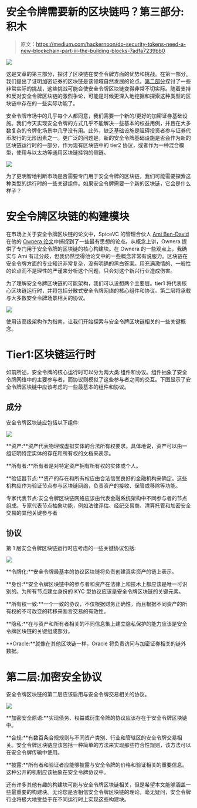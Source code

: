 # 安全令牌需要新的区块链吗？第三部分:积木

> 原文：<https://medium.com/hackernoon/do-security-tokens-need-a-new-blockchain-part-iii-the-building-blocks-7adfa7239bb0>

![](img/10bf96cdf0b8aebc32cd5073e4fbeee5.png)

这是文章的第三部分，探讨了区块链在安全令牌方面的优势和挑战。在第一部分,,我们提出了证明加密证券的区块链是该领域自然发展的论点。[第二部分](https://hackernoon.com/do-security-tokens-need-a-new-blockchain-benefits-and-challenges-part-ii-de480e54c12a)探讨了一些非常实际的挑战，这些挑战可能会使安全令牌区块链变得非常不切实际。随着支持和反对安全令牌区块链的激烈争论，可能是时候更深入地挖掘和探索这种类型的区块链中存在的一些实际功能了。

安全令牌市场中的几乎每个人都同意，我们需要一个新的/更好的加密证券基础设施。我们今天实现安全令牌的方式几乎不能解决一些基本的权益用例，并且在大多数复杂的令牌化场景中几乎没有用。此外，缺乏基础设施是阻碍投资者参与证券代币发行的无形因素之一。更广泛的问题是，新的安全令牌基础设施是否会作为新的区块链运行时的一部分，作为现有区块链中的 tier2 协议，或者作为一种混合模型，使用与以太坊等通用区块链挂钩的侧链。

![](img/62d26c826bd676e3eee01a9b7eaac6be.png)

为了更明智地判断市场是否需要专门用于安全令牌的区块链，我们可能需要探索这种类型的运行时的一些关键组件。如果安全令牌需要一个新的区块链，它会是什么样子？

# 安全令牌区块链的构建模块

在市场上关于安全令牌区块链的论文中，SpiceVC 的管理合伙人 [Ami Ben-David](https://twitter.com/amibendavid) 在他的 [Ownera 论文](https://ownera.io/)中捕捉到了一些最有思想的论点。从概念上讲，Ownera 提供了专门用于安全令牌的区块链的核心构建块。在 Ownera 的一些观点上，我确实与 Ami 有过分歧，但我仍然觉得他论文中的一些概念非常有说服力。区块链在安全令牌方面的专业知识非常复杂，没有明确的黑白答案。用充满激情的、一般性的论点而不是理性的严谨来分析这个问题，只会对这个新兴行业造成伤害。

为了理解安全令牌区块链的可能架构，我们可以设想两个主要层。tier1 将代表核心区块链运行时，并将包括分散式安全令牌网络的核心组件和协议。第二层将承载与大多数安全令牌场景相关的协议。

![](img/fc72ce7f4d79a9f84a9093bbb3542ae6.png)

使用该高级架构作为指南，让我们开始探索与安全令牌区块链相关的一些关键概念。

# Tier1:区块链运行时

如前所述，安全令牌的核心运行时可以分为两大类:组件和协议。组件抽象了安全令牌网络中的主要参与者，而协议则模拟了这些参与者之间的交互。下图显示了安全令牌区块链中应该考虑的一些最基本的组件和协议。

## 成分

安全令牌区块链应包括以下组件:

![](img/066252068289989f299bc9c5b04e8212.png)

**资产:**资产代表物理或虚拟实体的合法所有权要求。具体地说，资产可以由一组证明特定实体的存在和所有权的文档来表示。

**所有者:**所有者是对特定资产拥有所有权的实体或个人。

**验证器节点:**资产的存在和所有权应由合法信誉良好的金融机构来确定。这些机构应作为验证节点参与区块链网络，负责资产的接收、保管或移除等功能。

专家代表节点:安全令牌区块链网络应该由代表金融系统架构中不同参与者的节点组成。专家代表节点抽象功能，例如法律评估、经纪交易商、清算托管和加密安全交易的其他关键参与者

## 协议

第 1 层安全令牌区块链运行时应考虑的一些关键协议包括:

![](img/31d6b4d992600e4aab3909f1f2cbc986.png)

**令牌化:**安全令牌最基本的协议区块链将负责创建真实资产的链上表示。

**身份:**安全令牌区块链中的参与者和资产在法律上和技术上都应该是唯一可识别的。为所有节点建立身份的 KYC 型协议应该是安全令牌区块链的关键元素。

**所有权一致:**一个一致的协议，不仅根据财务正确性，而且根据不同资产的所有权的不可改变的转移来断言交易的有效性。

**隐私:**在与资产和所有者相关的不同信息集上建立隐私保护的能力应该是安全令牌区块链的关键组成部分。

**Oracle:**就像在其他区块链一样，Oracle 将负责访问与加密证券相关的链外数据。

# 第二层:加密安全协议

安全令牌区块链的第二层应该启用与安全令牌交易相关的协议。

![](img/5d75307d64ce23b6c5fe895d950be270.png)

**加密安全原语:**实现债务、权益或衍生令牌的协议应该存在于安全令牌区块链中。

**合规:**有数百条合规规则与不同资产类别、行业和管辖区的安全令牌交易相关。安全令牌区块链应该包括一种简单的方法来实现那些符合性规则，该方法可以在安全令牌传输中使用。

**披露:**所有者和验证者应能够披露与安全令牌的价格和验证相关的重要信息。这种公开的机制应该抽象在安全令牌协议中。

还有许多其他有趣的构建块可能与安全令牌区块链相关，但是希望本文能够涵盖一些最重要的构建块。无论您是否相信安全令牌区块链的理论，毫无疑问，安全令牌行业将极大地受益于在不同运行时上实现这些构建块。